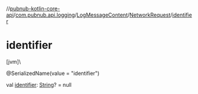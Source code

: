 //[pubnub-kotlin-core-api](../../../../index.md)/[com.pubnub.api.logging](../../index.md)/[LogMessageContent](../index.md)/[NetworkRequest](index.md)/[identifier](identifier.md)

# identifier

[jvm]\

@SerializedName(value = &quot;identifier&quot;)

val [identifier](identifier.md): [String](https://kotlinlang.org/api/core/kotlin-stdlib/kotlin/-string/index.html)? = null
